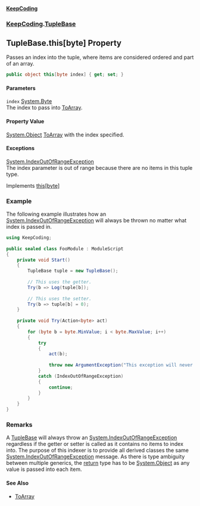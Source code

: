 #### [KeepCoding](index.md 'index')
### [KeepCoding](KeepCoding.md 'KeepCoding').[TupleBase](KeepCoding_TupleBase.md 'KeepCoding.TupleBase')
## TupleBase.this[byte] Property
Passes an index into the tuple, where items are considered ordered and part of an array.  
```csharp
public object this[byte index] { get; set; }
```
#### Parameters
<a name='KeepCoding_TupleBase_this_byte__index'></a>
`index` [System.Byte](https://docs.microsoft.com/en-us/dotnet/api/System.Byte 'System.Byte')  
The index to pass into [ToArray](KeepCoding_TupleBase_ToArray.md 'KeepCoding.TupleBase.ToArray').
  
#### Property Value
[System.Object](https://docs.microsoft.com/en-us/dotnet/api/System.Object 'System.Object')
[ToArray](KeepCoding_TupleBase_ToArray.md 'KeepCoding.TupleBase.ToArray') with the index specified.  
            
#### Exceptions
[System.IndexOutOfRangeException](https://docs.microsoft.com/en-us/dotnet/api/System.IndexOutOfRangeException 'System.IndexOutOfRangeException')  
The index parameter is out of range because there are no items in this tuple type.

Implements [this[byte]](KeepCoding_ITuple_this_byte_.md 'KeepCoding.ITuple.this[byte]')  
### Example
The following example illustrates how an [System.IndexOutOfRangeException](https://docs.microsoft.com/en-us/dotnet/api/System.IndexOutOfRangeException 'System.IndexOutOfRangeException') will always be thrown no matter what index is passed in.  
```csharp
using KeepCoding;  
  
public sealed class FooModule : ModuleScript  
{  
    private void Start()  
    {  
        TupleBase tuple = new TupleBase();  
          
        // This uses the getter.  
        Try(b => Log(tuple[b]);  
          
        // This uses the setter.  
        Try(b => tuple[b] = 0);  
    }  
      
    private void Try(Action<byte> act)  
    {  
        for (byte b = byte.MinValue; i < byte.MaxValue; i++)  
        {  
            try  
            {  
                act(b);  
                  
                throw new ArgumentException("This exception will never be thrown because the above operation will always fail!");  
            }  
            catch (IndexOutOfRangeException)  
            {  
                continue;  
            }  
        }  
    }  
}  
```
### Remarks
A [TupleBase](KeepCoding_TupleBase.md 'KeepCoding.TupleBase') will always throw an [System.IndexOutOfRangeException](https://docs.microsoft.com/en-us/dotnet/api/System.IndexOutOfRangeException 'System.IndexOutOfRangeException') regardless if the getter or setter is called as it contains no items to index into. The purpose of this indexer is to provide all derived classes the same [System.IndexOutOfRangeException](https://docs.microsoft.com/en-us/dotnet/api/System.IndexOutOfRangeException 'System.IndexOutOfRangeException') message. As there is type ambiguity between multiple generics, the [return](https://docs.microsoft.com/en-us/dotnet/csharp/language-reference/keywords/return 'https://docs.microsoft.com/en-us/dotnet/csharp/language-reference/keywords/return') type has to be [System.Object](https://docs.microsoft.com/en-us/dotnet/api/System.Object 'System.Object') as any value is passed into each item.  
#### See Also
- [ToArray](KeepCoding_TupleBase_ToArray.md 'KeepCoding.TupleBase.ToArray')
